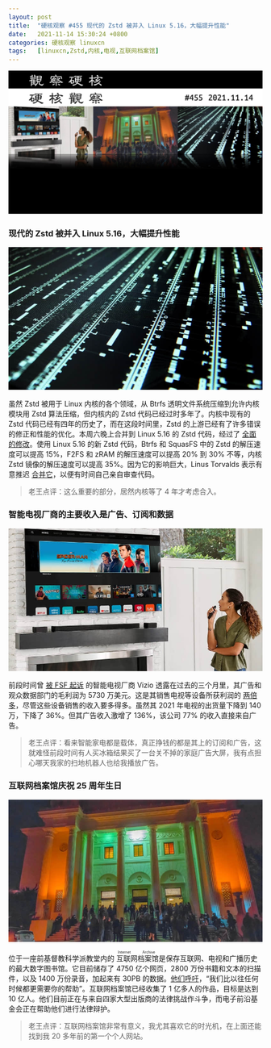 ```yaml
---
layout: post
title:	"硬核观察 #455 现代的 Zstd 被并入 Linux 5.16，大幅提升性能"
date:	2021-11-14 15:30:24 +0800 
categories:	硬核观察 linuxcn 
tags:	[linuxcn,Zstd,内核,电视,互联网档案馆]
---
```



![](/Asserts/Images/album/202111/14/152921m5mmzl5ubzta0637.jpg)


### 现代的 Zstd 被并入 Linux 5.16，大幅提升性能


![](/Asserts/Images/album/202111/14/152933y6z7evkvmkd2v2vv.jpg)


虽然 Zstd 被用于 Linux 内核的各个领域，从 Btrfs 透明文件系统压缩到允许内核模块用 Zstd 算法压缩，但内核内的 Zstd 代码已经过时多年了。内核中现有的 Zstd 代码已经有四年的历史了，而在这段时间里，Zstd 的上游已经有了许多错误的修正和性能的优化。本周六晚上合并到 Linux 5.16 的 Zstd 代码，经过了 [全面的修改](https://www.phoronix.com/scan.php?page=news_item&px=Zstd-Updated-For-Linux-5.16)。使用 Linux 5.16 的新 Zstd 代码，Btrfs 和 SquasFS 中的 Zstd 的解压速度可以提高 15%，F2FS 和 zRAM 的解压速度可以提高 20% 到 30% 不等，内核 Zstd 镜像的解压速度可以提高 35%。因为它的影响巨大，Linus Torvalds 表示有意推迟 [合并它](https://git.kernel.org/pub/scm/linux/kernel/git/torvalds/linux.git/commit/?id=c8c109546a19613d323a319d0c921cb1f317e629)，以便有时间自己亲自审查代码。



> 
> 老王点评：这么重要的部分，居然内核等了 4 年才考虑合入。
> 
> 
> 


### 智能电视厂商的主要收入是广告、订阅和数据


![](/Asserts/Images/album/202111/14/152951gkcmbra7n7cr4c47.jpg)


前段时间曾 [被 FSF 起诉](/article-13903-1.html) 的智能电视厂商 Vizio 透露在过去的三个月里，其广告和观众数据部门的毛利润为 5730 万美元。这是其销售电视等设备所获利润的 [两倍多](https://www.theverge.com/2021/11/10/22773073/vizio-acr-advertising-inscape-data-privacy-q3-2021)，尽管这些设备销售的收入要多得多。虽然其 2021 年电视的出货量下降到 140 万，下降了 36%。但其广告收入激增了 136%，该公司 77% 的收入直接来自广告。



> 
> 老王点评：看来智能家电都是载体，真正挣钱的都是其上的订阅和广告，这就难怪前段时间有人买冰箱结果买了一台关不掉的家庭广告大屏，我有点担心哪天我家的扫地机器人也给我播放广告。
> 
> 
> 


### 互联网档案馆庆祝 25 周年生日


![](/Asserts/Images/album/202111/14/153006vcg696eavcz1ovaa.jpg)


位于一座前基督教科学派教堂内的<ruby> 互联网档案馆 <rt>  Internet Archive </rt></ruby>是保存互联网、电视和广播历史的最大数字图书馆。它目前储存了 4750 亿个网页，2800 万份书籍和文本的扫描件，以及 1400 万份录音，加起来有 30PB 的数据。[他们呼吁](https://archive.org/donate/?origin=iawww-25thannvrsry)，“我们比以往任何时候都更需要你的帮助”。互联网档案馆已经收集了 1 亿多人的作品，目标是达到 10 亿人。他们目前正在与来自四家大型出版商的法律挑战作斗争，而电子前沿基金会正在帮助他们进行法律辩护。



> 
> 老王点评：互联网档案馆非常有意义，我尤其喜欢它的时光机，在上面还能找到我 20 多年前的第一个个人网站。
> 
> 
>
